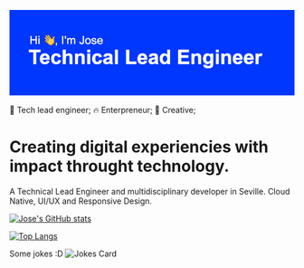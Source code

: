 <!--
**jocafernanro/jocafernanro** is a ✨ _special_ ✨ repository because its `README.md` (this file) appears on your GitHub profile.

Here are some ideas to get you started:

- 🔭 I’m currently working on ...
- 🌱 I’m currently learning ...
- 👯 I’m looking to collaborate on ...
- 🤔 I’m looking for help with ...
- 💬 Ask me about ...
- 📫 How to reach me: ...
- 😄 Pronouns: ...
- ⚡ Fun fact: ...
-->

![Banner](https://raw.githubusercontent.com/jocafernanro/jocafernanro/main/header.png)

👾 Tech lead engineer;   🔥 Enterpreneur;   🎨 Creative;

# Creating digital experiencies with impact throught technology.

A Technical Lead Engineer and multidisciplinary developer in Seville. Cloud Native, UI/UX and Responsive Design.

[![Jose's GitHub stats](https://github-readme-stats.vercel.app/api?username=jocafernanro&hide=contribs,stars,issues&show_icons=true&theme=blueberry)](https://github.com/anuraghazra/github-readme-stats)

[![Top Langs](https://github-readme-stats.vercel.app/api/top-langs/?username=jocafernanro&layout=compact&theme=blueberry)](https://github.com/anuraghazra/github-readme-stats)

Some jokes :D
![Jokes Card](https://readme-jokes.vercel.app/api)

